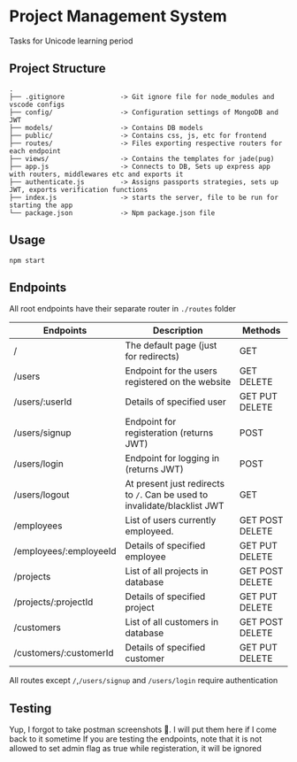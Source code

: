 # Project Management System
Tasks for Unicode learning period

## Project Structure

```
.
├── .gitignore              -> Git ignore file for node_modules and vscode configs
├── config/                 -> Configuration settings of MongoDB and JWT
├── models/                 -> Contains DB models
├── public/                 -> Contains css, js, etc for frontend
├── routes/                 -> Files exporting respective routers for each endpoint
├── views/                  -> Contains the templates for jade(pug)
├── app.js                  -> Connects to DB, Sets up express app with routers, middlewares etc and exports it
├── authenticate.js         -> Assigns passports strategies, sets up JWT, exports verification functions
├── index.js                -> starts the server, file to be run for starting the app
└── package.json            -> Npm package.json file
```
## Usage
```
npm start
```
## Endpoints
All root endpoints have their separate router in `./routes` folder

|Endpoints              |Description                                                                    |Methods               |
|-----------------------|-------------------------------------------------------------------------------|----------------------|
|/                      |The default page (just for redirects)                                          |GET                   |
|/users                 |Endpoint for the users registered on the website                               |GET DELETE            |
|/users/:userId         |Details of specified user                                                      |GET PUT DELETE        |
|/users/signup          |Endpoint for registeration (returns JWT)                                       |POST                  |
|/users/login           |Endpoint for logging in (returns JWT)                                          |POST                  |
|/users/logout          |At present just redirects to `/`. Can be used to invalidate/blacklist JWT      |GET                   |
|/employees             |List of users currently employeed.                                             |GET POST DELETE       |
|/employees/:employeeId |Details of specified employee                                                  |GET PUT DELETE        |
|/projects              |List of all projects in database                                               |GET POST DELETE       |
|/projects/:projectId   |Details of specified project                                                   |GET PUT DELETE        |
|/customers             |List of all customers in database                                              |GET POST DELETE       |
|/customers/:customerId |Details of specified customer                                                  |GET PUT DELETE        |

All routes except `/`,`/users/signup` and `/users/login` require authentication

## Testing
Yup, I forgot to take postman screenshots :grimacing:. I will put them here if I come back to it sometime
If you are testing the endpoints, note that it is not allowed to set admin flag as true while registeration, it will be ignored
